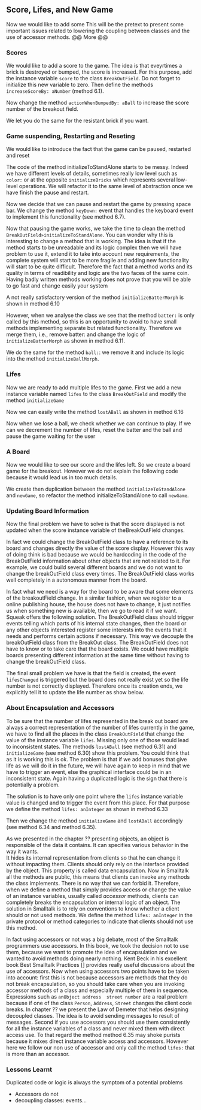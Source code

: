 ## Score, Lifes, and New Game

Now we would like to add some This will be the pretext to present some important 
issues related to lowering the coupling between classes and the use of accessor 
methods. @@ More @@


### Scores

We would like to add a score to the game. The idea is that eveyrtimes a brick is 
destroyed or bumped, the score is increased. For this purpose, add the instance 
variable `score` to the class `BreakOutField`.  Do not forget to initialize this new 
variable to zero. Then define the methods `increaseScoreBy: aNumber` (method 6.1).

Now change the method `actionWhenBumpedBy: aBall` to increase the score number 
of the breakout field.

We let you do the same for the resistant brick if you want.

### Game suspending, Restarting and Reseting

We would like to introduce the fact that the game can be paused, restarted and 
reset


The code of the method initializeToStandAlone starts to be messy. Indeed we have 
different levels of details, sometimes really low level such as `color:` or at 
the opposite `initializeBricks` which represents several low-level operations. 
We will refactor it to the same level of abstraction once we have finish the 
pause and restart.

Now we decide that we can pause and restart the game by pressing space bar. We 
change the method `keyDown:` event that handles the keyboard event to implement 
this functionality (see method 6.7).

Now that pausing the game works, we take the time to clean the method 
`BreakOutField»initializeToStandAlone`. You can wonder why this is interesting 
to change a method that is working. The idea is that if the method starts to be 
unreadable and its logic complex then we will have problem to use it, extend it 
to take into account new requirements, the complete system will start to be more 
fragile and adding new functionality will start to be quite difficult. Therefore 
the fact that a method works and its quality in terms of readibility and logic 
are the two faces of the same coin. Having badly written methods working does 
not prove that you will be able to go fast and change easily your system

A not really satisfactory version of the method `initializeBatterMorph` is shown 
in method 6.10

However, when we analyse the class we see that the method `batter:` is only 
called by this method, so this is an opportunity to avoid to have small methods 
implementing separate but related functionality.  Therefore we merge them, i.e., 
remove batter: and change the logic of `initializeBatterMorph` as shown in 
method 6.11.

We do the same for the method `ball:`: we remove it and include its logic into 
the method `initializeBallMorph`.

### Lifes

Now we are ready to add multiple lifes to the game. First we add a new instance 
variable named `lifes` to the class `BreakOutField` and modify the method 
`initializeGame`

Now we can easily write the method `lostABall` as shown in method 6.16

Now when we lose a ball, we check whether we can continue to play. If we can we 
decrement the number of lifes, reset the batter and the ball and pause the game 
waiting for the user

### A Board

Now we would like to see our score and the lifes left. So we create a board game 
for the breakout. However we do not explain the following code because it would 
lead us in too much details.

We create then duplication between the method `initializeToStandAlone` and 
`newGame`, so refactor the method initializeToStandAlone to call `newGame`.

### Updating Board Information

Now the final problem we have to solve is that the score displayed is not 
updated when the score instance variable of theBreakOutField changes.  

In fact we could change the BreakOutField class to have a reference to its board 
and changes directly the value of the score display. However this way of doing 
think is bad because we would be hardcoding in the code of the BreakOutField 
information about other objects that are not related to it. For example, we 
could build several different boards and we do not want to change the 
breakOutField class every times.  The BreakOutField class works well completely 
in a autonomous manner from the board.  

In fact what we need is a way for the board to be aware that some elements of 
the breakoutField change. In a similar fashion, when we register to a online 
publishing house, the house does not have to change, it just notifies us when 
something new is available, then we go to read it if we want. Squeak offers the 
following solution. The BreakOutField class should trigger events telling which 
parts of his internal state changes, then the board or any other objects 
interested register some interests into the events that it needs and performs 
certain actions if necessary. This way we decouple the breakOutField class from 
the BreakOut class. The BreakOutField does not have to know or to take care that 
the board exists. We could have multiple boards presenting different information 
at the same time without having to change the breakOutField class.

The final small problem we have is that the field is created, the event 
`lifesChanged` is triggered but the board does not really exist yet so the life 
number is not correctly displayed. Therefore once its creation ends, we 
explicitly tell it to update the life number as show below.

### About Encapsulation and Accessors

To be sure that the number of lifes represented in the break out board are 
always a correct representation of the number of lifes currently in the game, we 
have to find all the places in the class `BreakOutField` that change the value 
of the instance variable `lifes`. Missing only one of those would lead to 
inconsistent states. The methods `lostABall` (see method 6.31) and 
`initializeGame` (see method 6.30) show this problem. You could think that as it 
is working this is ok. The problem is that if we add bonuses that give life as 
we will do it in the future, we will have again to keep in mind that we have to 
trigger an event, else the graphical interface could be in an inconsistent 
state. Again having a duplicated logic is the sign that there is potentially a 
problem.

The solution is to have only one point where the `lifes` instance variable value 
is changed and to trigger the event from this place. For that purpose we define 
the method `lifes: anInteger` as shown in method 6.33


Then we change the method `initializeGame` and `lostABall` accordingly (see 
method 6.34 and method 6.35).


As we presented in the chapter ?? presenting objects, an object is responsible 
of the data it contains. It can specifies various behavior in the way it wants.  
It hides its internal representation from clients so that he can change it 
without impacting them. Clients should only rely on the interface provided by 
the object.  This property is called data encapsulation. Now in Smalltalk all 
the methods are public, this means that clients can invoke any methods the class 
implements. There is no way that we can forbid it. Therefore, when we define a 
method that simply provides access or change the value of an instance variables, 
usually called *accessor* methods, clients can completely breaks the 
encapsulation or internal logic of an object. The solution in Smalltalk is to 
rely on conventions to know whether a client should or not used methods. We 
define the method `lifes: anInteger` in the private protocol or method 
categories to indicate that clients should not use this method.

In fact using accessors or not was a big debate, most of the Smalltalk 
programmers use accessors. In this book, we took the decision not to use them, 
because we want to promote the idea of encapsulation and we wanted to avoid 
methods doing nearly nothing. Kent Beck in his excellent book Best Smalltalk 
Practices [] provides really useful discussions about the use of accessors. Now 
when using accessors two points have to be taken into account: first this is not 
because accessors are methods that they do not break encapsulation, so you 
should take care when you are invoking accessor methods of a class and 
especially multiple of them in sequence. Expressions such as `anObject address 
street number` are a real problem because if one of the class `Person`, 
`Address`, `Street` changes the client code breaks. In chapter ?? we present the 
Law of Demeter that helps designing decoupled classes. The idea is to avoid 
sending messages to result of messages. Second if you use accessors you should 
use them consistently for all the instance variables of a class and never mixed 
them with direct access use. To that regard the method method 6.35 may shoke 
purists because it mixes direct instance variable access and accessors. However 
here we follow our non use of accessor and only call the method `lifes:` that is 
more than an accessor.

### Lessons Learnt

Duplicated code or logic is always the symptom of a potential problems
- Accessors do not
- decoupling classes: events...
